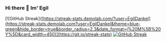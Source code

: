 ### Hi there 👋 Im' Egil 

<!--
**EgilDankel/egildankel** is a ✨ _special_ ✨ repository because its `README.md` (this file) appears on your GitHub profile.


-->
[![GitHub Streak]([https://streak-stats.demolab.com/?user=EgilDankel](https://streak-stats.demolab.com?user=EgilDankel&theme=blue-green&hide_border=true&border_radius=2.3&date_format=j%20M%5B%20Y%5D&card_width=450)](https://git.io/streak-stats)
[![GitHub Streak](https://streak-stats.demolab.com/?user=DenverCoder1)](https://git.io/streak-stats)

